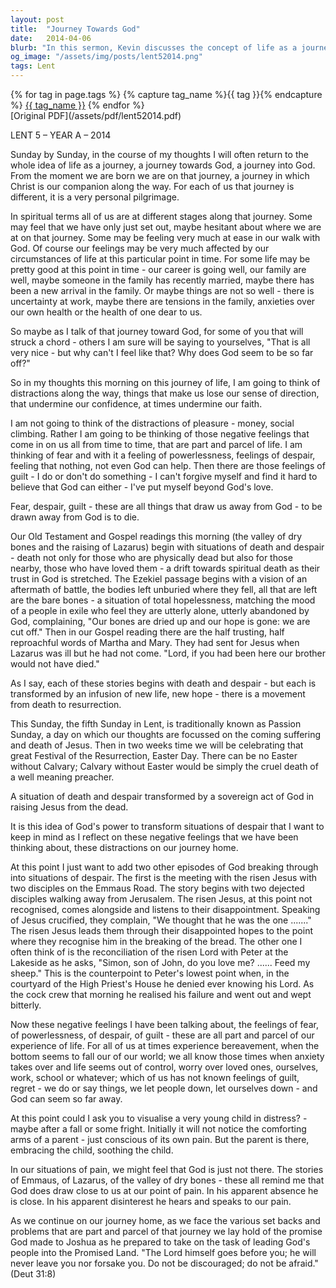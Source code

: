 ```yaml
---
layout: post
title:  "Journey Towards God"
date:   2014-04-06
blurb: "In this sermon, Kevin discusses the concept of life as a journey towards God, and how each person's journey is a personal pilgrimage. He explores the distractions and negative feelings that can lead us astray, such as fear, despair, and guilt. Despite these challenges, Kevin emphasizes that God is always with us, even in our moments of pain and despair."
og_image: "/assets/img/posts/lent52014.png"
tags: Lent
---    
```

<div class="tag-pills">
  {% for tag in page.tags %}
    {% capture tag_name %}{{ tag }}{% endcapture %}
    <a href="{{ site.baseurl }}/tag/{{ tag_name }}" class="tag-pill">{{ tag_name }}</a>
  {% endfor %}
</div>
[Original PDF](/assets/pdf/lent52014.pdf)

LENT 5 – YEAR A – 2014

Sunday by Sunday, in the course of my thoughts I will often return to the whole idea of life as a journey, a journey towards God, a journey into God. From the moment we are born we are on that journey, a journey in which Christ is our companion along the way. For each of us that journey is different, it is a very personal pilgrimage.

In spiritual terms all of us are at different stages along that journey. Some may feel that we have only just set out, maybe hesitant about where we are at on that journey. Some may be feeling very much at ease in our walk with God. Of course our feelings may be very much affected by our circumstances of life at this particular point in time. For some life may be pretty good at this point in time - our career is going well, our family are well, maybe someone in the family has recently married, maybe there has been a new arrival in the family. Or maybe things are not so well - there is uncertainty at work, maybe there are tensions in the family, anxieties over our own health or the health of one dear to us.

So maybe as I talk of that journey toward God, for some of you that will struck a chord - others I am sure will be saying to yourselves, "That is all very nice - but why can't I feel like that? Why does God seem to be so far off?"

So in my thoughts this morning on this journey of life, I am going to think of distractions along the way, things that make us lose our sense of direction, that undermine our confidence, at times undermine our faith.

I am not going to think of the distractions of pleasure - money, social climbing. Rather I am going to be thinking of those negative feelings that come in on us all from time to time, that are part and parcel of life. I am thinking of fear and with it a feeling of powerlessness, feelings of despair, feeling that nothing, not even God can help. Then there are those feelings of guilt - I do or don't do something - I can't forgive myself and find it hard to believe that God can either - I've put myself beyond God's love.

Fear, despair, guilt - these are all things that draw us away from God - to be drawn away from God is to die.

Our Old Testament and Gospel readings this morning (the valley of dry bones and the raising of Lazarus) begin with situations of death and despair - death not only for those who are physically dead but also for those nearby, those who have loved them - a drift towards spiritual death as their trust in God is stretched. The Ezekiel passage begins with a vision of an aftermath of battle, the bodies left unburied where they fell, all that are left are the bare bones - a situation of total hopelessness, matching the mood of a people in exile who feel they are utterly alone, utterly abandoned by God, complaining, "Our bones are dried up and our hope is gone: we are cut off." Then in our Gospel reading there are the half trusting, half reproachful words of Martha and Mary. They had sent for Jesus when Lazarus was ill but he had not come. "Lord, if you had been here our brother would not have died."

As I say, each of these stories begins with death and despair - but each is transformed by an infusion of new life, new hope - there is a movement from death to resurrection.

This Sunday, the fifth Sunday in Lent, is traditionally known as Passion Sunday, a day on which our thoughts are focussed on the coming suffering and death of Jesus. Then in two weeks time we will be celebrating that great Festival of the Resurrection, Easter Day. There can be no Easter without Calvary; Calvary without Easter would be simply the cruel death of a well meaning preacher.

A situation of death and despair transformed by a sovereign act of God in raising Jesus from the dead.

It is this idea of God's power to transform situations of despair that I want to keep in mind as I reflect on these negative feelings that we have been thinking about, these distractions on our journey home.

At this point I just want to add two other episodes of God breaking through into situations of despair. The first is the meeting with the risen Jesus with two disciples on the Emmaus Road. The story begins with two dejected disciples walking away from Jerusalem. The risen Jesus, at this point not recognised, comes alongside and listens to their disappointment. Speaking of Jesus crucified, they complain, "We thought that he was the one ......." The risen Jesus leads them through their disappointed hopes to the point where they recognise him in the breaking of the bread. The other one I often think of is the reconciliation of the risen Lord with Peter at the Lakeside as he asks, "Simon, son of John, do you love me? ...... Feed my sheep." This is the counterpoint to Peter's lowest point when, in the courtyard of the High Priest's House he denied ever knowing his Lord. As the cock crew that morning he realised his failure and went out and wept bitterly.

Now these negative feelings I have been talking about, the feelings of fear, of powerlessness, of despair, of guilt - these are all part and parcel of our experience of life. For all of us at times experience bereavement, when the bottom seems to fall our of our world; we all know those times when anxiety takes over and life seems out of control, worry over loved ones, ourselves, work, school or whatever; which of us has not known feelings of guilt, regret - we do or say things, we let people down, let ourselves down - and God can seem so far away.

At this point could I ask you to visualise a very young child in distress? - maybe after a fall or some fright. Initially it will not notice the comforting arms of a parent - just conscious of its own pain. But the parent is there, embracing the child, soothing the child.

In our situations of pain, we might feel that God is just not there. The stories of Emmaus, of Lazarus, of the valley of dry bones - these all remind me that God does draw close to us at our point of pain. In his apparent absence he is close. In his apparent disinterest he hears and speaks to our pain.

As we continue on our journey home, as we face the various set backs and problems that are part and parcel of that journey we lay hold of the promise God made to Joshua as he prepared to take on the task of leading God's people into the Promised Land. "The Lord himself goes before you; he will never leave you nor forsake you. Do not be discouraged; do not be afraid." (Deut 31:8)
